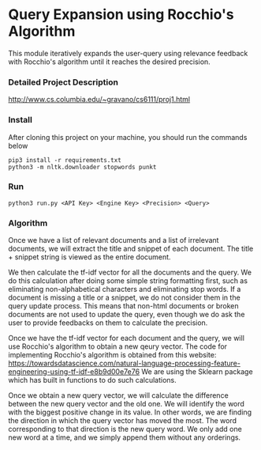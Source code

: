 # Query Expansion using Rocchio's Algorithm

This module iteratively expands the user-query using relevance feedback with Rocchio's algorithm until it reaches the desired precision.

### Detailed Project Description

http://www.cs.columbia.edu/~gravano/cs6111/proj1.html

### Install

After cloning this project on your machine, you should run the commands below

```{bash}
pip3 install -r requirements.txt
python3 -m nltk.downloader stopwords punkt
```

### Run

```{bash}
python3 run.py <API Key> <Engine Key> <Precision> <Query>
```

### Algorithm

Once we have a list of relevant documents and a list of irrelevant documents, we will extract the title and snippet of 
each document. The title + snippet string is viewed as the entire document. 

We then calculate the tf-idf vector for all the documents and the query. We do this calculation after doing some simple string formatting first,
such as eliminating non-alphabetical characters and eliminating stop words. If a document is missing a title or a snippet, we do not consider them in the query update process. This means that non-html documents or broken documents are not used to update the query, even though we do ask the user to provide feedbacks on them to calculate the precision. 

Once we have the tf-idf vector for each document and the query, we will use Rocchio's algorithm to obtain a new qeury vector. 
The code for implementing Rocchio's algorithm is obtained from this website: 
https://towardsdatascience.com/natural-language-processing-feature-engineering-using-tf-idf-e8b9d00e7e76
We are using the Sklearn package which has built in functions to do such calculations. 

Once we obtain a new query vector, we will calculate the difference between the new query vector and the old one. We will identify
the word with the biggest positive change in its value. In other words, we are finding the direction in which the query vector 
has moved the most. The word corresponding to that direction is the new query word. We only add one new word at a time, and 
we simply append them without any orderings.
